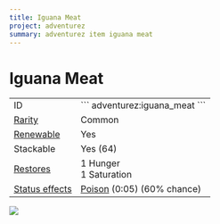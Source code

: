 ```yaml
---
title: Iguana Meat
project: adventurez
summary: adventurez item iguana meat
---
```

# Iguana Meat
<div class="combi">
<div class="divthing">
<table class="tablething">
    <tbody>
        <tr>
            <td class="first-column">ID</td>
            <td class="second-column">
            ```
            adventurez:iguana_meat
            ```
            </td>
        </tr>
        <tr id="linear-top">
            <td class="first-column"><a href="https://minecraft.wiki/w/Rarity" target="_blank">Rarity</a></td>
            <td class="second-column">Common</td>
        </tr>
        <tr id="linear-top">
            <td class="first-column"><a href="https://minecraft.wiki/w/Renewable_resource" target="_blank">Renewable</a></td>
            <td class="second-column">Yes</td>
        </tr>
        <tr id="linear-top">
            <td class="first-column">Stackable</td>
            <td class="second-column">Yes (64)</td>
        </tr>
        <tr id="linear-top">
            <td class="first-column"><a href="https://minecraft.wiki/w/Food" target="_blank">Restores</a></td>
            <td class="second-column">1 Hunger<br>1 Saturation</td>
        </tr>
        <tr id="linear-top">
            <td class="first-column"><a href="https://minecraft.wiki/w/Effect" target="_blank">Status effects</a></td>
            <td class="second-column"><a href="https://minecraft.wiki/w/Poison" target="_blank">Poison</a> (0:05) (60% chance)</td>
        </tr>
    </tbody>
</table>
</div>
<div class="div-img-center">
<img src="/wiki/assets/adventurez/items/iguana_meat.png" loading="lazy" />
</div>
</div>